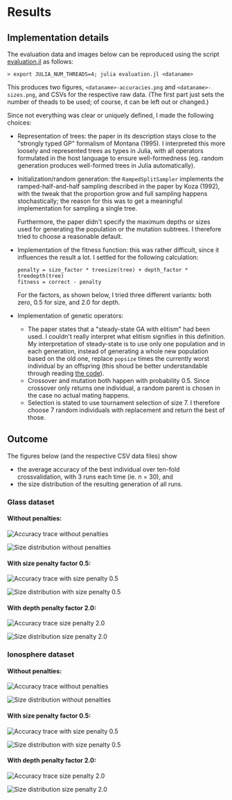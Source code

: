 # Results

## Implementation details

The evaluation data and images below can be reproduced using the script [evaluation.jl](./evaluation/evaluation.jl) as follows:

```
> export JULIA_NUM_THREADS=4; julia evaluation.jl <dataname>
```

This produces two figures, `<dataname>-accuracies.png` and `<dataname>-sizes.png`, and CSVs for the respective raw data.  (The first part just sets the number of theads to be used; of course, it can be left out or changed.)

Since not everything was clear or uniquely defined, I made the following choices:

- Representation of trees: the paper in its description stays close to the "strongly typed
  GP" formalism of Montana (1995).  I interpreted this more loosely and represented trees as types
  in Julia, with all operators formulated in the host language to ensure well-formedness
  (eg. random generation produces well-formed trees in Julia automatically).
- Initialization/random generation: the `RampedSplitSampler` implements the ramped-half-and-half
  sampling described in the paper by Koza (1992), with the tweak that the proportion grow and full
  sampling happens stochastically; the reason for this was to get a meaningful implementation for 
  sampling a single tree.
  
  Furthermore, the paper didn't specify the maximum depths or sizes used
  for generating the population or the mutation subtrees.  I therefore tried to choose a
  reasonable default.
- Implementation of the fitness function: this was rather difficult, since it influences the result a lot. 
  I settled for the following calculation:
  ```
  penalty = size_factor * treesize(tree) + depth_factor * treedepth(tree)
  fitness = correct - penalty
  ```
  For the factors, as shown below, I tried three different variants: both zero, 0.5 for size, and 2.0 for depth.
- Implementation of genetic operators:
    * The paper states that a "steady-state GA with elitism" had been used.  I couldn't really interpret what
      elitism signifies in this definition.  My interpretation of steady-state is to use only one population and in each
      generation, instead of generating a whole new population based on the old one, replace `popsize` times the currently 
      worst individual by an offspring (this shoud be better understandable through reading [the code](./src/gp.jl#L114)).
    * Crossover and mutation both happen with probability 0.5.  Since crossover
      only returns one individual, a random parent is chosen in the case no actual 
      mating happens.
    * Selection is stated to use tournament selection of size 7.  I therefore choose
      7 random individuals with replacement and return the best of those.


## Outcome

The figures below (and the respective CSV data files) show 
- the average accuracy of the best individual over ten-fold crossvalidation, with 3 runs each time (ie. n = 30), and
- the size distribution of the resulting generation of all runs.

### Glass dataset

#### Without penalties:

![Accuracy trace without penalties](evaluation/0.0-glass-accuracies.png)

![Size distribution without penalties](evaluation/0.0-glass-sizes.png)

#### With size penalty factor 0.5:

![Accuracy trace with size penalty 0.5](evaluation/0.5-glass-accuracies.png)
  
![Size distribution with size penalty 0.5](evaluation/0.5-glass-sizes.png)
  
#### With depth penalty factor 2.0:

![Accuracy trace size penalty 2.0](evaluation/2.0-glass-accuracies.png)
  
![Size distribution size penalty 2.0](evaluation/2.0-glass-sizes.png)

### Ionosphere dataset

#### Without penalties:

![Accuracy trace without penalties](evaluation/0.0-ionosphere-accuracies.png)

![Size distribution without penalties](evaluation/0.0-ionosphere-sizes.png)

#### With size penalty factor 0.5:

![Accuracy trace with size penalty 0.5](evaluation/0.5-ionosphere-accuracies.png)
  
![Size distribution with size penalty 0.5](evaluation/0.5-ionosphere-sizes.png)
  
#### With depth penalty factor 2.0:

![Accuracy trace size penalty 2.0](evaluation/2.0-ionosphere-accuracies.png)
  
![Size distribution size penalty 2.0](evaluation/2.0-ionosphere-sizes.png)
  
